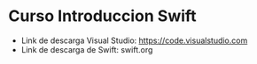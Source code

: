 # Curso Introduccion Swift

* Link de descarga Visual Studio: https://code.visualstudio.com
* Link de descarga de Swift: swift.org
